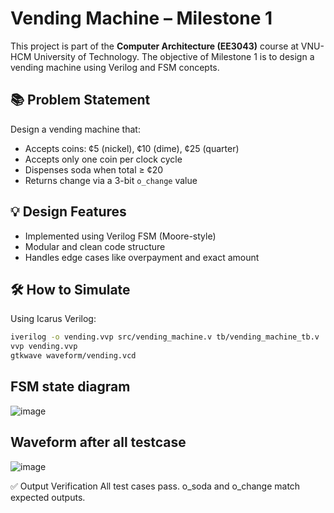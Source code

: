 # Vending Machine – Milestone 1

This project is part of the **Computer Architecture (EE3043)** course at VNU-HCM University of Technology. The objective of Milestone 1 is to design a vending machine using Verilog and FSM concepts.


## 📚 Problem Statement
Design a vending machine that:
- Accepts coins: ¢5 (nickel), ¢10 (dime), ¢25 (quarter)
- Accepts only one coin per clock cycle
- Dispenses soda when total ≥ ¢20
- Returns change via a 3-bit `o_change` value

## 💡 Design Features
- Implemented using Verilog FSM (Moore-style)
- Modular and clean code structure
- Handles edge cases like overpayment and exact amount


## 🛠️ How to Simulate
Using Icarus Verilog:
```bash
iverilog -o vending.vvp src/vending_machine.v tb/vending_machine_tb.v
vvp vending.vvp
gtkwave waveform/vending.vcd
```

## FSM state diagram 
![image](https://github.com/user-attachments/assets/6dda381a-3c26-4bf3-bf99-dd220c3929f1)


## Waveform after all testcase
![image](https://github.com/user-attachments/assets/808f23b9-0d4b-4b29-95f2-386567de8b2d)



✅ Output Verification
All test cases pass. o_soda and o_change match expected outputs.
